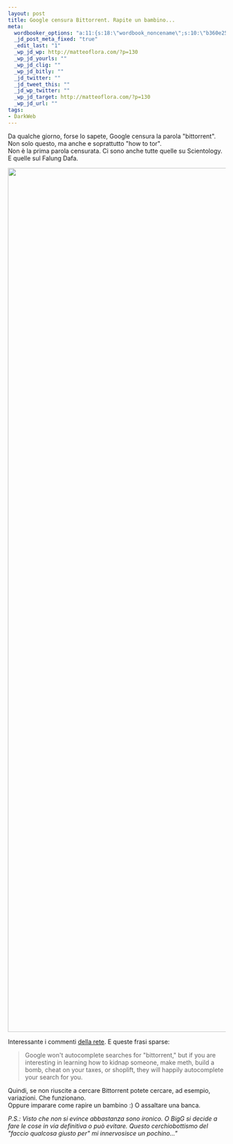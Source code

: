 ```yaml
--- 
layout: post
title: Google censura Bittorrent. Rapite un bambino...
meta: 
  wordbooker_options: "a:11:{s:18:\"wordbook_noncename\";s:10:\"b360e25450\";s:18:\"wordbook_page_post\";s:15:\"131388540210117\";s:18:\"wordbook_orandpage\";s:1:\"2\";s:23:\"wordbook_default_author\";s:1:\"1\";s:23:\"wordbook_extract_length\";s:3:\"256\";s:19:\"wordbook_actionlink\";s:3:\"200\";s:26:\"wordbooker_publish_default\";s:2:\"on\";s:18:\"wordbook_attribute\";s:8:\"BlogPost\";s:24:\"wordbooker_status_update\";s:2:\"on\";s:29:\"wordbooker_status_update_text\";s:26:\": Post :  %title% - %link%\";s:20:\"wordbook_comment_get\";s:2:\"on\";}"
  _jd_post_meta_fixed: "true"
  _edit_last: "1"
  _wp_jd_wp: http://matteoflora.com/?p=130
  _wp_jd_yourls: ""
  _wp_jd_clig: ""
  _wp_jd_bitly: ""
  _jd_twitter: ""
  _jd_tweet_this: ""
  _jd_wp_twitter: ""
  _wp_jd_target: http://matteoflora.com/?p=130
  _wp_jd_url: ""
tags: 
- DarkWeb
---
```

Da qualche giorno, forse lo sapete, Google censura la parola "bittorrent". Non solo questo, ma anche e soprattutto "how to tor".  
Non è la prima parola censurata. Ci sono anche tutte quelle su Scientology. E quelle sul Falung Dafa.  
  
<a href="http://matteoflora.com/wp-content/uploads/2011/01/Google-Censorship-Graphic-01.jpg"><img src="http://matteoflora.com/wp-content/uploads/2011/01/Google-Censorship-Graphic-01.jpg" alt="" title="Google-Censorship-Graphic-01" width="600" height="2000" class="aligncenter size-full wp-image-131" /></a>  

Interessante i commenti [della rete][1]. E queste frasi sparse:

> Google won't autocomplete searches for "bittorrent," but if you are interesting in learning how to kidnap someone, make meth, build a bomb, cheat on your taxes, or shoplift, they will happily autocomplete your search for you.

Quindi, se non riuscite a cercare Bittorrent potete cercare, ad esempio, variazioni. Che funzionano.  
Oppure imparare come rapire un bambino :) O assaltare una banca.

*P.S.: Visto che non si evince abbastanza sono ironico. O BigG si decide a fare le cose in via definitiva o può evitare. Questo cerchiobottismo del "faccio qualcosa giusto per" mi innervosisce un pochino..."*  
  
[1]: http://www.techi.com/2011/01/google-censorship/
